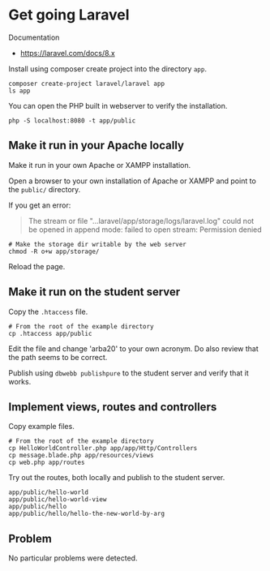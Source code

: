 Get going Laravel
====================

Documentation

* https://laravel.com/docs/8.x

Install using composer create project into the directory `app`.

```
composer create-project laravel/laravel app
ls app
```

You can open the PHP built in webserver to verify the installation.

```
php -S localhost:8080 -t app/public
```



Make it run in your Apache locally
-----------------------

Make it run in your own Apache or XAMPP installation.

Open a browser to your own installation of Apache or XAMPP and point to the `public/` directory.

If you get an error:

> The stream or file "...laravel/app/storage/logs/laravel.log" could not be opened in append mode: failed to open stream: Permission denied

```
# Make the storage dir writable by the web server
chmod -R o+w app/storage/
```

Reload the page.



Make it run on the student server
-----------------------

Copy the `.htaccess` file.

```
# From the root of the example directory
cp .htaccess app/public
```

Edit the file and change 'arba20' to your own acronym. Do also review that the path seems to be correct.

Publish using `dbwebb publishpure` to the student server and verify that it works.



Implement views, routes and controllers
-----------------------

Copy example files.

```
# From the root of the example directory
cp HelloWorldController.php app/app/Http/Controllers
cp message.blade.php app/resources/views
cp web.php app/routes
```

<!--
Unclear if this is needed.

Always clear the cache when updating your routes.

```
cd app
php artisan route:cache
```
-->

Try out the routes, both locally and publish to the student server.

```
app/public/hello-world
app/public/hello-world-view
app/public/hello
app/public/hello/hello-the-new-world-by-arg
```



Problem
-----------------------

No particular problems were detected.
